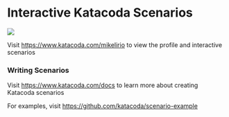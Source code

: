 # Interactive Katacoda Scenarios

[![](http://shields.katacoda.com/katacoda/mikelirio/count.svg)](https://www.katacoda.com/mikelirio "Get your profile on Katacoda.com")

Visit https://www.katacoda.com/mikelirio to view the profile and interactive scenarios

### Writing Scenarios
Visit https://www.katacoda.com/docs to learn more about creating Katacoda scenarios

For examples, visit https://github.com/katacoda/scenario-example
